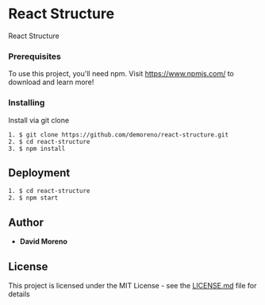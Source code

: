 # React Structure

React Structure

### Prerequisites

To use this project, you'll need npm. Visit https://www.npmjs.com/ to download and learn more!

### Installing

Install via git clone

```
1. $ git clone https://github.com/demoreno/react-structure.git
2. $ cd react-structure
3. $ npm install
```


## Deployment

```
1. $ cd react-structure
2. $ npm start
```
 
## Author

* **David Moreno**

## License

This project is licensed under the MIT License - see the [LICENSE.md](LICENSE.md) file for details